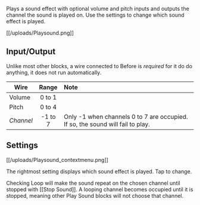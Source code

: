 Plays a sound effect with optional volume and pitch inputs and outputs the channel the sound is played on. Use the settings to change which sound effect is played.

[[/uploads/Playsound.png]]

## Input/Output

Unlike most other blocks, a wire connected to Before is *required* for it do do anything, it does not run automatically.

| Wire       | Range | Note |
|----------- |:-----:|:-----|
| Volume     | 0 to 1  | 
| Pitch      | 0 to 4  | 
| *Channel*  | -1 to 7 | Only -1 when channels 0 to 7 are occupied. If so, the sound will fail to play.

## Settings

[[/uploads/Playsound_contextmenu.png]]

The rightmost setting displays which sound effect is played. Tap to change.

Checking Loop will make the sound repeat on the chosen channel until stopped with [[Stop Sound]]. A looping channel becomes occupied until it is stopped, meaning other Play Sound blocks will not choose that channel. 

